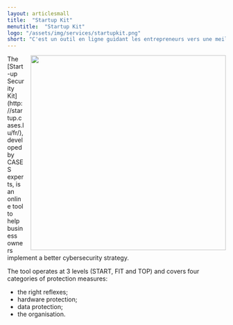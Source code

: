 ```yaml
---
layout: articlesmall
title:  "Startup Kit"
menutitle:  "Startup Kit"
logo: "/assets/img/services/startupkit.png"
short: "C'est un outil en ligne guidant les entrepreneurs vers une meilleure stratégie de cybersécurité."
---
```

<img src="{{ 'assets/img/services/startupkit.jpg' | relative_url }}" style="float:right; width:450px; margin-left: 15px;" />
The [Start-up Security Kit](http://startup.cases.lu/fr/), developed by CASES experts, is an online tool to help business owners implement a better cybersecurity strategy. 

The tool operates at 3 levels (START, FIT and TOP) and covers four categories of protection measures:

* the right reflexes;
* hardware protection;
* data protection;
* the organisation.

